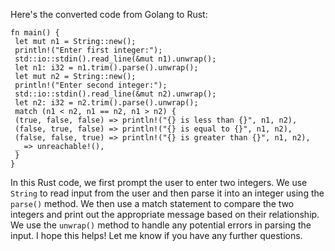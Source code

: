 Here's the converted code from Golang to Rust:
```
fn main() {
 let mut n1 = String::new();
 println!("Enter first integer:");
 std::io::stdin().read_line(&mut n1).unwrap();
 let n1: i32 = n1.trim().parse().unwrap();
 let mut n2 = String::new();
 println!("Enter second integer:");
 std::io::stdin().read_line(&mut n2).unwrap();
 let n2: i32 = n2.trim().parse().unwrap();
 match (n1 < n2, n1 == n2, n1 > n2) {
 (true, false, false) => println!("{} is less than {}", n1, n2),
 (false, true, false) => println!("{} is equal to {}", n1, n2),
 (false, false, true) => println!("{} is greater than {}", n1, n2),
 _ => unreachable!(),
 }
}
```
In this Rust code, we first prompt the user to enter two integers. We use `String` to read input from the user and then parse it into an integer using the `parse()` method. 
We then use a match statement to compare the two integers and print out the appropriate message based on their relationship. We use the `unwrap()` method to handle any potential errors in parsing the input.
I hope this helps! Let me know if you have any further questions.

